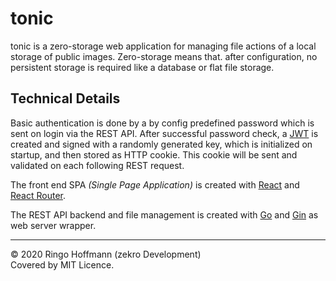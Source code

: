 # tonic

tonic is a zero-storage web application for managing file actions of a local storage of public images. Zero-storage means that. after configuration, no persistent storage is required like a database or flat file storage.

## Technical Details

Basic authentication is done by a by config predefined password which is sent on login via the REST API. After successful password check, a [JWT](https://jwt.io/introduction) is created and signed with a randomly generated key, which is initialized on startup, and then stored as HTTP cookie. This cookie will be sent and validated on each following REST request.

The front end SPA *(Single Page Application)* is created with [React](https://reactjs.org) and [React Router](https://reacttraining.com/react-router).

The REST API backend and file management is created with [Go](https://golang.org) and [Gin](https://github.com/gin-gonic/gin) as web server wrapper.

---

© 2020 Ringo Hoffmann (zekro Development)  
Covered by MIT Licence.
